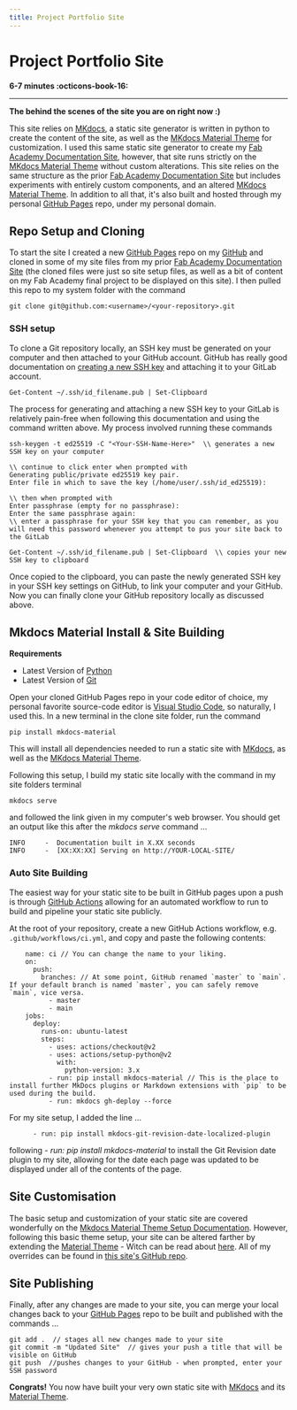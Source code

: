 ```yaml
---
title: Project Portfolio Site
---
```


# Project Portfolio Site

**6-7 minutes :octicons-book-16:**

****

**The behind the scenes of the site you are on right now :)**

This site relies on [MKdocs](https://www.mkdocs.org/), a static site generator is written in python to create the content of the site, as well as the [MKdocs Material Theme](https://squidfunk.github.io/mkdocs-material/) for customization. I used this same static site generator to create my [Fab Academy Documentation Site](http://fabacademy.org/2021/labs/charlotte/students/theodore-warner/), however, that site runs strictly on the [MKdocs Material Theme](https://squidfunk.github.io/mkdocs-material/) without custom alterations. This site relies on the same structure as the prior [Fab Academy Documentation Site](http://fabacademy.org/2021/labs/charlotte/students/theodore-warner/) but includes experiments with entirely custom components, and an altered [MKdocs Material Theme](https://squidfunk.github.io/mkdocs-material/). In addition to all that, it's also built and hosted through my personal [GitHub Pages](https://pages.github.com/) repo, under my personal domain. 

## Repo Setup and Cloning

To start the site I created a new [GitHub Pages](https://pages.github.com/) repo on my [GitHub](https://github.com/Twarner491) and cloned in some of my site files from my prior [Fab Academy Documentation Site](http://fabacademy.org/2021/labs/charlotte/students/theodore-warner/) (the cloned files were just so site setup files, as well as a bit of content on my Fab Academy final project to be displayed on this site). I then pulled this repo to my system folder with the command

```
git clone git@github.com:<username>/<your-repository>.git
```

### SSH setup

To clone a Git repository locally, an SSH key must be generated on your computer and then attached to your GitHub account. GitHub has really good documentation on [creating a new SSH key](https://docs.github.com/en/github/authenticating-to-github/connecting-to-github-with-ssh/generating-a-new-ssh-key-and-adding-it-to-the-ssh-agent) and attaching it to your GitLab account. 

```
Get-Content ~/.ssh/id_filename.pub | Set-Clipboard
```
The process for generating and attaching a new SSH key to your GitLab is relatively pain-free when following this documentation and using the command written above. My process involved running these commands
```
ssh-keygen -t ed25519 -C "<Your-SSH-Name-Here>"  \\ generates a new SSH key on your computer

\\ continue to click enter when prompted with
Generating public/private ed25519 key pair.
Enter file in which to save the key (/home/user/.ssh/id_ed25519):

\\ then when prompted with 
Enter passphrase (empty for no passphrase):
Enter the same passphrase again:
\\ enter a passphrase for your SSH key that you can remember, as you will need this password whenever you attempt to pus your site back to the GitLab

Get-Content ~/.ssh/id_filename.pub | Set-Clipboard  \\ copies your new SSH key to clipboard
```
Once copied to the clipboard, you can paste the newly generated SSH key in your SSH key settings on GitHub, to link your computer and your GitHub. Now you can finally clone your GitHub repository locally as discussed above.

## Mkdocs Material Install & Site Building

**Requirements**

 - Latest Version of [Python](https://www.python.org/downloads/)
 - Latest Version of [Git](https://git-scm.com/downloads)

Open your cloned GitHub Pages repo in your code editor of choice, my personal favorite source-code editor is [Visual Studio Code](https://code.visualstudio.com/), so naturally, I used this. In a new terminal in the clone site folder, run the command

```
pip install mkdocs-material
```
This will install all dependencies needed to run a static site with [MKdocs](https://www.mkdocs.org/), as well as the [MKdocs Material Theme](https://squidfunk.github.io/mkdocs-material/).

Following this setup, I build my static site locally with the command in my site folders terminal

```
mkdocs serve
```

and followed the link given in my computer's web browser. You should get an output like this after the *mkdocs serve* command ...

```
INFO     -  Documentation built in X.XX seconds
INFO     -  [XX:XX:XX] Serving on http://YOUR-LOCAL-SITE/
```

### Auto Site Building

The easiest way for your static site to be built in GitHub pages upon a push is through [GitHub Actions](https://github.com/features/actions) allowing for an automated workflow to run to build and pipeline your static site publicly. 

At the root of your repository, create a new GitHub Actions
workflow, e.g. `.github/workflows/ci.yml`, and copy and paste the following
contents:

```
    name: ci // You can change the name to your liking.
    on:
      push:
        branches: // At some point, GitHub renamed `master` to `main`. If your default branch is named `master`, you can safely remove `main`, vice versa.
          - master
          - main
    jobs:
      deploy:
        runs-on: ubuntu-latest
        steps:
          - uses: actions/checkout@v2
          - uses: actions/setup-python@v2
            with:
              python-version: 3.x
          - run: pip install mkdocs-material // This is the place to install further MkDocs plugins or Markdown extensions with `pip` to be used during the build.
          - run: mkdocs gh-deploy --force
```

For my site setup, I added the line ...

``` 
      - run: pip install mkdocs-git-revision-date-localized-plugin
```

following *- run: pip install mkdocs-material* to install the Git Revision date plugin to my site, allowing for the date each page was updated to be displayed under all of the contents of the page.

## Site Customisation

The basic setup and customization of your static site are covered wonderfully on the [Mkdocs Material Theme Setup Documentation](https://squidfunk.github.io/mkdocs-material/setup/changing-the-colors/). However, following this basic theme setup, your site can be altered farther by extending the [Material Theme](https://squidfunk.github.io/mkdocs-material/) -  Witch can be read about [here](https://squidfunk.github.io/mkdocs-material/customization/#extending-the-theme). All of my overrides can be found in [this site's GitHub repo](https://github.com/Twarner491/Project-Documentation-Site/).

## Site Publishing

Finally, after any changes are made to your site, you can merge your local changes back to your [GitHub Pages](https://pages.github.com/) repo to be built and published with the commands ...

```
git add .  // stages all new changes made to your site
git commit -m "Updated Site"  // gives your push a title that will be visible on GitHub
git push  //pushes changes to your GitHub - when prompted, enter your SSH password
```

**Congrats!** You now have built your very own static site with [MKdocs](https://www.mkdocs.org/) and its [Material Theme](https://squidfunk.github.io/mkdocs-material/).